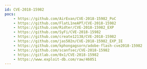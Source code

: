 ```yaml
---
id: CVE-2018-15982
pocs:
    - https://github.com/AirEvan/CVE-2018-15982_PoC
    - https://github.com/FlatL1neAPT/CVE-2018-15982
    - https://github.com/Ridter/CVE-2018-15982_EXP
    - https://github.com/SyFi/CVE-2018-15982
    - https://github.com/create12138/CVE-2018-15982
    - https://github.com/jas502n/CVE-2018-15982_EXP_IE
    - https://github.com/kphongagsorn/adobe-flash-cve2018-15982
    - https://github.com/scanfsec/CVE-2018-15982
    - https://gitlab.com/0x1/CVE-2018-15982
    - https://www.exploit-db.com/raw/46051
---
```


